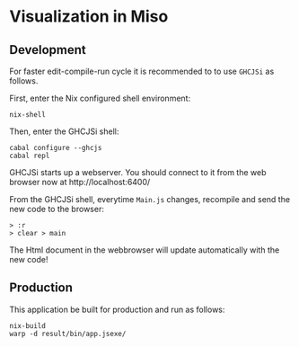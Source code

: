 # Visualization in Miso

## Development

For faster edit-compile-run cycle it is recommended to to use `GHCJSi` as follows.

First, enter the Nix configured shell environment:

```
nix-shell
```

Then, enter the GHCJSi shell:


```
cabal configure --ghcjs
cabal repl
```

GHCJSi starts up a webserver. You should connect to it from the web browser now at http://localhost:6400/


From the GHCJSi shell, everytime `Main.js` changes, recompile and send the new code to the browser:

```
> :r
> clear > main
```

The Html document in the webbrowser will update automatically with the new code!

## Production

This application be built for production and run as follows:

```
nix-build
warp -d result/bin/app.jsexe/
```
